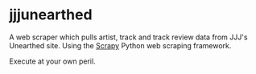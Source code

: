 # jjjunearthed

A web scraper which pulls artist, track and track review data from JJJ's Unearthed site. Using the [Scrapy](https://scrapy.org) Python web scraping framework.

Execute at your own peril.
